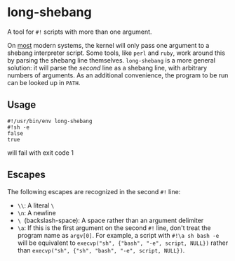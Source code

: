 long-shebang
=============

A tool for `#!` scripts with more than one argument.

On [most][1] modern systems, the kernel will only pass one argument to
a shebang interpreter script. Some tools, like `perl` and `ruby`, work
around this by parsing the shebang line themselves. `long-shebang` is a
more general solution: it will parse the *second* line as a shebang
line, with arbitrary numbers of arguments. As an additional convenience,
the program to be run can be looked up in `PATH`.

Usage
------

```
#!/usr/bin/env long-shebang
#!sh -e
false
true
```

will fail with exit code 1

Escapes
--------

The following escapes are recognized in the second `#!` line:

* `\\`: A literal `\`
* `\n`: A newline
* `\ `(backslash-space): A space rather than an argument delimiter
* `\a`: If this is the first argument on the second `#!` line,
  don't treat the program name as `argv[0]`. For example, a script
  with `#!\a sh bash -e` will be equivalent to
  `execvp("sh", {"bash", "-e", script, NULL})` rather than
  `execvp("sh", {"sh", "bash", "-e", script, NULL})`.

[1]: http://www.in-ulm.de/~mascheck/various/shebang/
